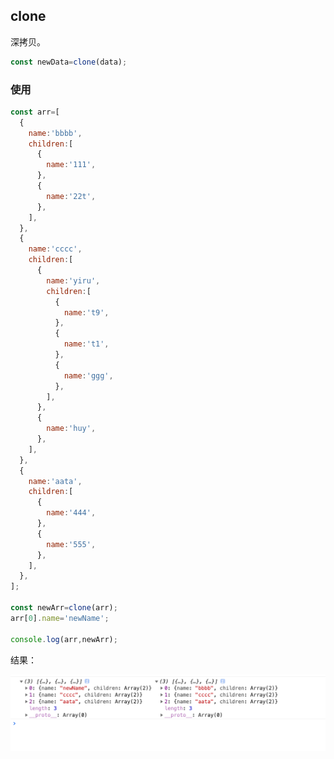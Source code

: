 ## clone

深拷贝。

```javascript
const newData=clone(data);

```

### 使用

```javascript
const arr=[
  {
    name:'bbbb',
    children:[
      {
        name:'111',
      },
      {
        name:'22t',
      },
    ],
  },
  {
    name:'cccc',
    children:[
      {
        name:'yiru',
        children:[
          {
            name:'t9',
          },
          {
            name:'t1',
          },
          {
            name:'ggg',
          },
        ],
      },
      {
        name:'huy',
      },
    ],
  },
  {
    name:'aata',
    children:[
      {
        name:'444',
      },
      {
        name:'555',
      },
    ],
  },
];

const newArr=clone(arr);
arr[0].name='newName';

console.log(arr,newArr);

```

结果：

![clone](./images/clone.png)

























